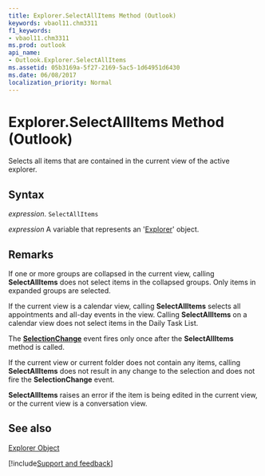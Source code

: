 ```yaml
---
title: Explorer.SelectAllItems Method (Outlook)
keywords: vbaol11.chm3311
f1_keywords:
- vbaol11.chm3311
ms.prod: outlook
api_name:
- Outlook.Explorer.SelectAllItems
ms.assetid: 05b3169a-5f27-2169-5ac5-1d64951d6430
ms.date: 06/08/2017
localization_priority: Normal
---
```



# Explorer.SelectAllItems Method (Outlook)

Selects all items that are contained in the current view of the active explorer. 


## Syntax

_expression_. `SelectAllItems`

_expression_ A variable that represents an '[Explorer](Outlook.Explorer.md)' object.


## Remarks

If one or more groups are collapsed in the current view, calling  **SelectAllItems** does not select items in the collapsed groups. Only items in expanded groups are selected.

If the current view is a calendar view, calling  **SelectAllItems** selects all appointments and all-day events in the view. Calling **SelectAllItems** on a calendar view does not select items in the Daily Task List.

The  **[SelectionChange](Outlook.Explorer.SelectionChange.md)** event fires only once after the **SelectAllItems** method is called.

If the current view or current folder does not contain any items, calling  **SelectAllItems** does not result in any change to the selection and does not fire the **SelectionChange** event.

 **SelectAllItems** raises an error if the item is being edited in the current view, or the current view is a conversation view.


## See also


[Explorer Object](Outlook.Explorer.md)

[!include[Support and feedback](~/includes/feedback-boilerplate.md)]